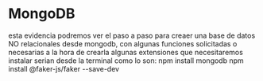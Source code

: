 # MongoDB
esta evidencia podremos ver el paso a paso para creaer una base de datos NO relacionales desde mongodb, con algunas funciones solicitadas o necesarias a la hora de crearla
algunas extensiones que necesitaremos instalar serian desde la terminal como lo son:
npm install mongodb
npm install @faker-js/faker --save-dev
